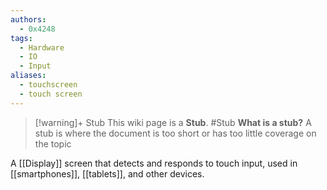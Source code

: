 ```yaml
---
authors: 
  - 0x4248
tags:
  - Hardware
  - IO
  - Input
aliases:
  - touchscreen
  - touch screen
---
```

> [!warning]+ Stub
> This wiki page is a **Stub**.
> #Stub 
> **What is a stub?**
> A stub is where the document is too short or has too little coverage on the topic

A [[Display]] screen that detects and responds to touch input, used in [[smartphones]], [[tablets]], and other devices.